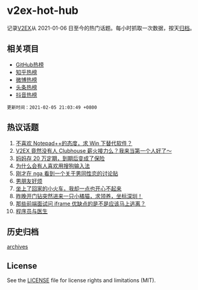 # v2ex-hot-hub

 记录[V2EX](https://www.v2ex.com/)从 2021-01-06 日至今的热门话题。每小时抓取一次数据，按天[归档](archives)。
 
 ## 相关项目

- [GitHub热榜](https://github.com/lonnyzhang423/github-hot-hub)
- [知乎热榜](https://github.com/lonnyzhang423/zhihu-hot-hub)
- [微博热榜](https://github.com/lonnyzhang423/weibo-hot-hub)
- [头条热榜](https://github.com/lonnyzhang423/toutiao-hot-hub)
- [抖音热榜](https://github.com/lonnyzhang423/douyin-hot-hub)


 `更新时间：2021-02-05 21:03:49 +0800`

## 热议话题

1. [不喜欢 Notepad++的态度，求 Win 下替代软件？](https://www.v2ex.com/t/751483)
1. [V2EX 竟然没有人 Clubhouse 薪火接力么？我来当第一个人好了～](https://www.v2ex.com/t/751613)
1. [妈妈存 20 万定期，到期后变成了保险](https://www.v2ex.com/t/751490)
1. [为什么会有人喜欢用搜狗输入法](https://www.v2ex.com/t/751426)
1. [刚才在 nga 看到一个关于男同性恋的讨论贴](https://www.v2ex.com/t/751628)
1. [男朋友好烦](https://www.v2ex.com/t/751632)
1. [坐上了回家的小火车，我却一点也开心不起来](https://www.v2ex.com/t/751388)
1. [昨晚开门钻突然进来一只小橘猫，求领养，坐标深圳！](https://www.v2ex.com/t/751440)
1. [那些前端面试问 iframe 优缺点的是不是应该马上逃离？](https://www.v2ex.com/t/751502)
1. [程序员与医生](https://www.v2ex.com/t/751487)

## 历史归档

[archives](archives)

## License

See the [LICENSE](LICENSE) file for license rights and limitations (MIT).

